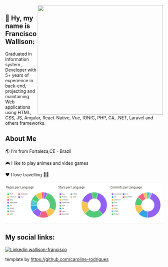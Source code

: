 <img align="right" width="400" height="350" src="https://github.com/FranciscoWallison/FranciscoWallison/blob/master/cuphead-bird.gif">


## 👋  Hy, my name is Francisco Wallison:  

Graduated in Information system
, Developer with 5+ years of experience in back-end, projecting and maintaining Web applications using HTML, CSS, JS, Angular, React-Native, Vue, IONIC, PHP, C#, .NET, Laravel and others frameworks.


## About Me

🌎 I'm from Fortaleza,CE - Brazil

🎮 I like to play animes and video games

❤️ I love travelling 🛫🛬

![profile-summary-for-github](https://github.com/FranciscoWallison/FranciscoWallison/blob/master/Sem%20t%C3%ADtulo.png)


## My social links:
[![Linkedin](https://i.stack.imgur.com/gVE0j.png) wallison-francisco](https://www.linkedin.com/in/wallison-francisco/)


template by https://github.com/caroline-rodrigues



